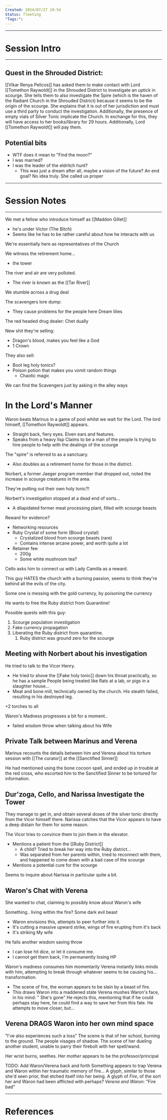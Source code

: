```yaml
---
Created: 2024/07/27 19:54
Status: fleeting
"Tags:":
---
```

---
# Session Intro
---
## Quest in the Shrouded District: 
[[Vikar Renya Pelicos]] has asked them to make contact with Lord [[Tomethon Raywoldt]] in the Shrouded District to investigate an uptick in scourge. She tells them to also investigate the Spire (which is the haven of the Radiant Church in the Shrouded District) because it seems to be the origin of the scourge. She explains that it is out of her jurisdiction and must use a third party to conduct the investigation. Additionally, the presence of empty vials of Silver Tonic implicate the Church. In exchange for this, they will have access to her books/library for 29 hours. Additionally, Lord [[Tomethon Raywoldt]] will pay them.
## Potential bits
- WTF does it mean to "Find the moon?"
- I was married?
- I was the leader of the eldritch hunt?
	- This was just a dream after all, maybe a vision of the future? An end goal? No idea truly.
She called us proper
---
# Session Notes
---
We met a fellow who introduce himself as [[Maddon Gillet]]
- he's under Victor (The Bitch)
- Seems like he has to be rather careful about how he interacts with us

We're essentially here as representatives of the Church

We witness the retirement home...
- the tower

The river and air are very polluted.
- The river is known as the [[Tar River]]

We stumble across a drug deal

The scavengers lore dump:
- They cause problems for the people here
Dream lilies

The red headed drug dealer:
Chet dually

New shit they're selling:
- Dragon's blood, makes you feel like a God
- 1 Crown

They also sell:
- Boot leg holy tonics?
- Poison potion that makes you vomit random things
	- Chaotic magic

We can find the Scavengers just by asking in the alley ways

# In the Lord's Manner
Waron beats Marinus in a game of pool whilst we wait for the Lord.
The lord himself, [[Tomethon Raywoldt]] appears.
- Straight back, fiery eyes. Elven ears and features.
- Speaks from a heavy lisp
Claims to be a man of the people
Is trying to hire people to help with the dealings of the scourge


The "spire" is referred to as a sanctuary.
- Also doubles as a retirement home for those in the district.

Norbert, a former Jaeger program member that dropped out, noted the increase in scourge creatures in the area.

They're putting out their own holy tonic?!

Norbert's investigation stopped at a dead end of sorts...
- A dilapidated former meat processing plant, filled with scourge beasts

Reward for evidence?
- Networking resources
- Ruby Crystal of some form (Blood crystal)
	- Crystalized blood from scourge beasts (rare)
	- Contains intense arcane power, and worth quite a lot
- Retainer fee:
	- 200g
	- Some white mushroom tea?

Cello asks him to connect us with Lady Camilla as a reward.

This guy HATES the church with a burning passion, seems to think they're behind all the evils of the city.

Some one is messing with the gold currency, by poisoning the currency

He wants to free the Ruby district from Quarantine!

Possible quests with this guy:
1. Scourge population investigation
2. Fake currency propagation
3. Liberating the Ruby district from quarantine.
	1. Ruby district was ground zero for the scourge

## Meeting with Norbert about his investigation
He tried to talk to the Vicor Henry.
- He tried to shove the [[Fake holy tonic]] down his throat practically, so he has a sample
People being treated like Rats at a lab, or pigs in a slaughter house...
- Meat and bone mill, technically owned by the church.
His stealth failed, resulting in his destroyed leg.

+2 torches to all

Waron's Madness progresses a bit for a moment..
- failed wisdom throw when talking about his Wife

## Private Talk between Marinus and Verena
Marinus recounts the details between him and Verena about his torture session with [[The curator]] at the [[Sanctified Sinner]]

He had mentioned using the bone cocoon spell, and ended up in trouble at the red cross, who escorted him to the Sanctified Sinner to be tortured for information.

## Dur'zoga, Cello, and Narissa Investigate the Tower
They manage to get in, and obtain several doses of the silver tonic directly from the Vicor himself there.
Narissa catches that the Vicor appears to have a deep distain for them for some reason.

The Vicor tries to convince them to join them in the elevator.
- Mentions a patient from the [[Ruby District]]
	- A child? Tried to break her way into the Ruby district...
	- Was separated from her parents within, tried to reconnect with them, and happened to come down with a bad case of the scourge
- Mentions a potential cure for the scourge

Seems to inquire about Narissa in particular quite a bit.


## Waron's Chat with Verena
She wanted to chat, claiming to possibly know about Waron's wife


Something.. living within the fire?
Some dark evil beast
- Waron envisions this, attempts to peer further into it.
- It's cutting a massive upward strike, wings of fire erupting from it's back
- It's striking My wife

He fails another wisdom saving throw
- I can lose hit dice, or let it consume me.
- I cannot get them back, I'm permanently losing HP

Waron's madness consumes him momentarily
Verena instantly links minds with him, attempting to break through whatever seems to be causing his... transformation.
- The scene of fire, the woman appears to be slain by a beast of fire.
- This draws Waron into a maddened state
Verena mushes Waron's face, in his mind:
" She's gone"
He rejects this, mentioning that if he could perhaps stay here, he could find a way to save her from this fate.
He attempts to move closer, but...
## Verena DRAGS Waron into her own mind space
"I've also experiences such a loss"
The scene is that of her school, burning to the ground. The people visages of shadow.
The scene of her dueling another student, unable to parry their firebolt with her spell/wand.

Her wrist burns, seethes.
Her *mother* appears to be the professor/principal

TODO: Add Waron/Verena back and forth
Something appears to trap Verena and Waron within her traumatic memory of fire...
A glyph, similar to those she'd seen prior, that etched itself into her being.
A glyph of *Fire*, of the sort her and Waron had been afflicted with perhaps?
*Verena and Waron*: "Fire bad"

---
# References